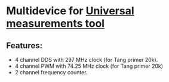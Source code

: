 # Multidevice for [Universal measurements tool](https://github.com/sergz72/ARM/tree/master/meter_ui)

## Features:
- 4 channel DDS with 297 MHz clock (for Tang primer 20k).
- 4 channel PWM with 74.25 MHz clock  (for Tang primer 20k)
- 2 channel frequency counter.
